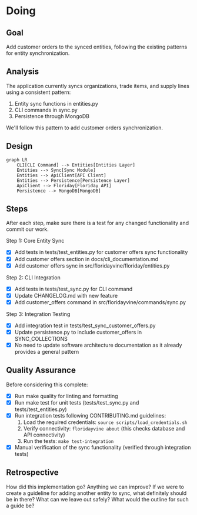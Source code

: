 # Doing

## Goal

Add customer orders to the synced entities, following the existing patterns for entity synchronization.

## Analysis

The application currently syncs organizations, trade items, and supply lines using a consistent pattern:

1. Entity sync functions in entities.py
2. CLI commands in sync.py
3. Persistence through MongoDB

We'll follow this pattern to add customer orders synchronization.

## Design

```mermaid
graph LR
    CLI[CLI Command] --> Entities[Entities Layer]
    Entities --> Sync[Sync Module]
    Entities --> ApiClient[API Client]
    Entities --> Persistence[Persistence Layer]
    ApiClient --> Floriday[Floriday API]
    Persistence --> MongoDB[MongoDB]
```

## Steps

After each step, make sure there is a test for any changed functionality and commit our work.

Step 1: Core Entity Sync

- [x] Add tests in tests/test_entities.py for customer offers sync functionality
- [x] Add customer offers section in docs/cli_documentation.md
- [x] Add customer offers sync in src/floridayvine/floriday/entities.py

Step 2: CLI Integration

- [x] Add tests in tests/test_sync.py for CLI command
- [x] Update CHANGELOG.md with new feature
- [x] Add customer_offers command in src/floridayvine/commands/sync.py

Step 3: Integration Testing

- [x] Add integration test in tests/test_sync_customer_offers.py
- [x] Update persistence.py to include customer_offers in SYNC_COLLECTIONS
- [x] No need to update software architecture documentation as it already provides a general pattern

## Quality Assurance

Before considering this complete:

- [x] Run make quality for linting and formatting
- [x] Run make test for unit tests (tests/test_sync.py and tests/test_entities.py)
- [x] Run integration tests following CONTRIBUTING.md guidelines:
  1. Load the required credentials: `source scripts/load_credentials.sh`
  2. Verify connectivity: `floridayvine about` (this checks database and API connectivity)
  3. Run the tests: `make test-integration`
- [x] Manual verification of the sync functionality (verified through integration tests)

## Retrospective

How did this implementation go? Anything we can improve?
If we were to create a guideline for adding another entity to sync, what definitely should be in there?
What can we leave out safely?
What would the outline for such a guide be?
